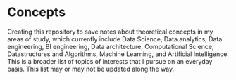 # Concepts
Creating this repository to save notes about theoretical concepts in my areas of study, which currently include Data Science, Data analytics, Data engineering, BI engineering, Data architecture, Computational Science, Datastructures and Algorithms, Machine Learning, and Artificial Intelligence.
This is a broader list of topics of interests that I pursue on an everyday basis. This list may or may not be updated along the way.
